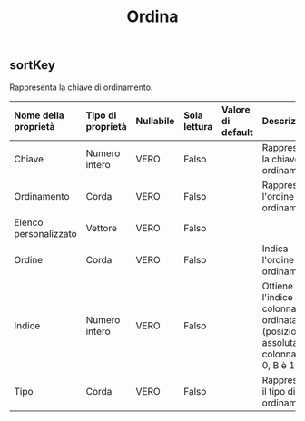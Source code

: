 ﻿---
title: Ordina
second_title: Aspose.Cells Cloud Documen
type: docs
url: /it/specification/model/sortkey/
description: "Aspose.Cells Specifica del modello cloud: SortKey. Gestisci facilmente Excel e altri fogli di calcolo con funzionalità come apertura, generazione, modifica, divisione, unione, confronto e conversione"
kwords: Excel, Office, Foglio di calcolo, Cloud REST API, Chiave di ordinamento
weight: 50
---
## **sortKey**

 Rappresenta la chiave di ordinamento.

| Nome della proprietà| Tipo di proprietà| Nullabile| Sola lettura| Valore di default| Descrizione|
|:- |:- |:- |:- |:- |:- |
| Chiave| Numero intero| VERO| Falso|| Rappresenta la chiave di ordinamento.|
| Ordinamento| Corda| VERO| Falso||Rappresenta l'ordine di ordinamento.|
| Elenco personalizzato|Vettore<String> | VERO| Falso|||
| Ordine| Corda| VERO| Falso|| Indica l'ordine di ordinamento.|
| Indice| Numero intero| VERO| Falso|| Ottiene l'indice della colonna ordinata (posizione assoluta, la colonna A è 0, B è 1, ...).|
| Tipo| Corda| VERO| Falso|| Rappresenta il tipo di ordinamento.|


